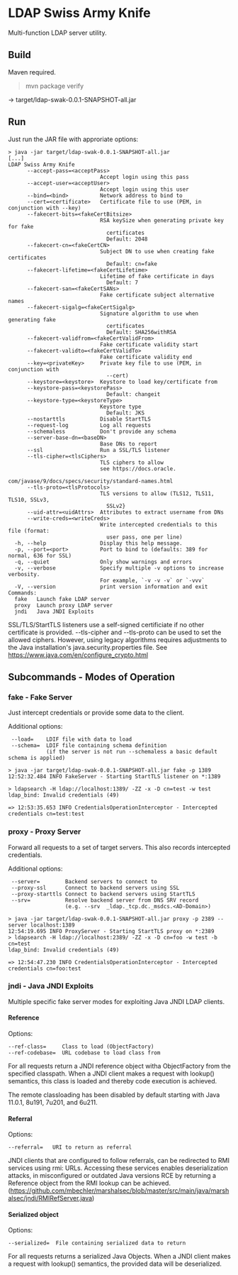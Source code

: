 # LDAP Swiss Army Knife

Multi-function LDAP server utility.

## Build

Maven required.
> mvn package verify

-> target/ldap-swak-0.0.1-SNAPSHOT-all.jar


## Run

Just run the JAR file with approriate options:
```
> java -jar target/ldap-swak-0.0.1-SNAPSHOT-all.jar 
[...]
LDAP Swiss Army Knife
      --accept-pass=<acceptPass>
                             Accept login using this pass
      --accept-user=<acceptUser>
                             Accept login using this user
      --bind=<bind>          Network address to bind to
      --cert=<certificate>   Certificate file to use (PEM, in conjunction with --key)
      --fakecert-bits=<fakeCertBitsize>
                             RSA keySize when generating private key for fake
                               certificates
                               Default: 2048
      --fakecert-cn=<fakeCertCN>
                             Subject DN to use when creating fake certificates
                               Default: cn=fake
      --fakecert-lifetime=<fakeCertLifetime>
                             Lifetime of fake certificate in days
                               Default: 7
      --fakecert-san=<fakeCertSANs>
                             Fake certificate subject alternative names
      --fakecert-sigalg=<fakeCertSigalg>
                             Signature algorithm to use when generating fake
                               certificates
                               Default: SHA256withRSA
      --fakecert-validfrom=<fakeCertValidFrom>
                             Fake certificate validity start
      --fakecert-validto=<fakeCertValidTo>
                             Fake certificate validity end
      --key=<privateKey>     Private key file to use (PEM, in conjunction with
                               --cert)
      --keystore=<keystore>  Keystore to load key/certificate from
      --keystore-pass=<keystorePass>
                               Default: changeit
      --keystore-type=<keystoreType>
                             Keystore type
                               Default: JKS
      --nostarttls           Disable StartTLS
      --request-log          Log all requests
      --schemaless           Don't provide any schema
      --server-base-dn=<baseDN>
                             Base DNs to report
      --ssl                  Run a SSL/TLS listener
      --tls-cipher=<tlsCiphers>
                             TLS ciphers to allow
                             see https://docs.oracle.
                               com/javase/9/docs/specs/security/standard-names.html
      --tls-proto=<tlsProtocols>
                             TLS versions to allow (TLS12, TLS11, TLS10, SSLv3,
                               SSLv2}
      --uid-attr=<uidAttrs>  Attributes to extract username from DNs
      --write-creds=<writeCreds>
                             Write intercepted credentials to this file (format:
                               user pass, one per line)
  -h, --help                 Display this help message.
  -p, --port=<port>          Port to bind to (defaults: 389 for normal, 636 for SSL)
  -q, --quiet                Only show warnings and errors
  -v, --verbose              Specify multiple -v options to increase verbosity.
                             For example, `-v -v -v` or `-vvv`
  -V, --version              print version information and exit
Commands:
  fake   Launch fake LDAP server
  proxy  Launch proxy LDAP server
  jndi   Java JNDI Exploits
```

SSL/TLS/StartTLS listeners use a self-signed certificiate if no other 
certificate is provided. --tls-cipher and --tls-proto can be used to 
set the allowed ciphers. However, using legacy algorithms requires 
adjustments to the Java installation's java.security.properties file.
See https://www.java.com/en/configure_crypto.html

## Subcommands - Modes of Operation

### fake - Fake Server
Just intercept credentials or provide some data to the client.

Additional options:
```
 --load=    LDIF file with data to load
 --schema=  LDIF file containing schema definition
            (if the server is not run --schemaless a basic default schema is applied)
```

```
> java -jar target/ldap-swak-0.0.1-SNAPSHOT-all.jar fake -p 1389
12:52:32.484 INFO FakeServer - Starting StartTLS listener on *:1389

> ldapsearch -H ldap://localhost:1389/ -ZZ -x -D cn=test -w test
ldap_bind: Invalid credentials (49)

=> 12:53:35.653 INFO CredentialsOperationInterceptor - Intercepted credentials cn=test:test
```

### proxy - Proxy Server
Forward all requests to a set of target servers. 
This also records intercepted credentials.

Additional options:
```
 --server=        Backend servers to connect to
 --proxy-ssl      Connect to backend servers using SSL
 --proxy-starttls Connect to backend servers using StartTLS
 --srv=           Resolve backend server from DNS SRV record
                  (e.g. --srv  _ldap._tcp.dc._msdcs.<AD-Domain>)
```
   
```               
> java -jar target/ldap-swak-0.0.1-SNAPSHOT-all.jar proxy -p 2389 --server localhost:1389
12:54:19.695 INFO ProxyServer - Starting StartTLS proxy on *:2389
> ldapsearch -H ldap://localhost:2389/ -ZZ -x -D cn=foo -w test -b cn=test
ldap_bind: Invalid credentials (49)

=> 12:54:47.230 INFO CredentialsOperationInterceptor - Intercepted credentials cn=foo:test
```

### jndi - Java JNDI Exploits

Multiple specific fake server modes for exploiting Java JNDI LDAP clients.
 
#### Reference

Options:
```
--ref-class=     Class to load (ObjectFactory)
--ref-codebase=  URL codebase to load class from
```

For all requests return a JNDI reference object witha ObjectFactory from 
the specified classpath. When a JNDI client makes a request with lookup() 
semantics, this class is loaded and thereby code execution is achieved.

The remote classloading has been disabled by default 
starting with Java 11.0.1, 8u191, 7u201, and 6u211.

#### Referral

Options:
```
--referral=	  URI to return as referral
```

JNDI clients that are configured to follow referrals, can be redirected to 
RMI services using rmi: URLs. Accessing these services enables deserialization 
attacks, in misconfigured or outdated Java versions RCE by returning a Reference 
object from the RMI lookup can be achieved. 
(https://github.com/mbechler/marshalsec/blob/master/src/main/java/marshalsec/jndi/RMIRefServer.java)

#### Serialized object

Options:
```
--serialized=  File containing serialized data to return
```

For all requests returns a serialized Java Objects.
When a JNDI client makes a request with lookup() semantics,
the provided data will be deserialized.
